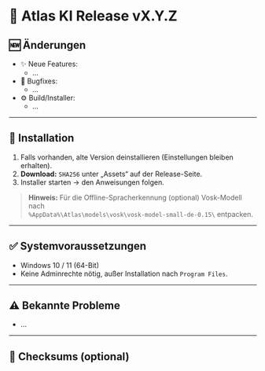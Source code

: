 # 🚀 Atlas KI Release vX.Y.Z

## 🆕 Änderungen
- ✨ Neue Features:
  - …
- 🐛 Bugfixes:
  - …
- ⚙️ Build/Installer:
  - …

---

## 💾 Installation
1. Falls vorhanden, alte Version deinstallieren (Einstellungen bleiben erhalten).
2. **Download:** `SHA256` unter „Assets“ auf der Release-Seite.
3. Installer starten → den Anweisungen folgen.

> **Hinweis:** Für die Offline-Spracherkennung (optional) Vosk-Modell nach  
> `%AppData%\Atlas\models\vosk\vosk-model-small-de-0.15\` entpacken.

---

## ✅ Systemvoraussetzungen
- Windows 10 / 11 (64-Bit)
- Keine Adminrechte nötig, außer Installation nach `Program Files`.

---

## ⚠️ Bekannte Probleme
- …

---

## 🔖 Checksums (optional)